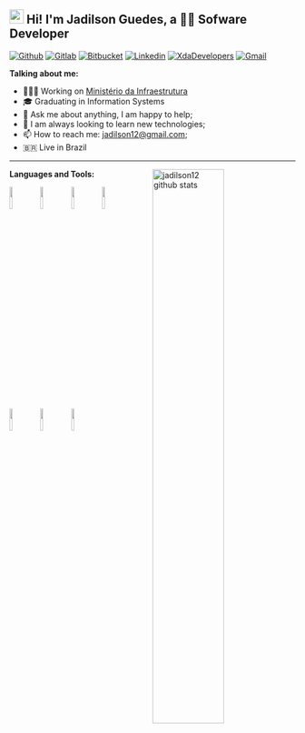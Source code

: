 ## <img src="https://raw.githubusercontent.com/jadilson12/jadilson12/master/assets/hi.gif" width="25"> Hi! I'm Jadilson Guedes, a 👨‍💻 Sofware Developer

[![Github](https://img.shields.io/badge/-Github-000?style=flat&logo=Github&logoColor=white)](https://github.com/jadilson12)
[![Gitlab](http://img.shields.io/badge/-Gitlab-388e3c?style=flat&logo=Gitlab&logoColor=white)](https://gitlab.com/jadilson12)
[![Bitbucket](http://img.shields.io/badge/-Bitbucket-006db3?style=flat&logo=bitbucket&logoColor=white)](https://bitbucket.org/jadilson12)
[![Linkedin](https://img.shields.io/badge/-LinkedIn-blue?style=flat&logo=Linkedin&logoColor=white)](https://www.linkedin.com/in/jadilson12/)
[![XdaDevelopers](http://img.shields.io/badge/-Developers-f57c00?style=flat&logo=xda-developers&logoColor=212121)](https://forum.xda-developers.com/member.php?u=7134408)
[![Gmail](http://img.shields.io/badge/-Gmail-8e24aa?style=flat&logo=Gmail&logoColor=white)](mailto:jadilson12@gmail.com)

**Talking about me:**

- 👨🏽‍💻 Working on [Ministério da Infraestrutura](https://www.gov.br/infraestrutura/)
- 🎓 Graduating in Information Systems
- 💬 Ask me about anything, I am happy to help;
- 🔧 I am always looking to learn new technologies;
- 📫 How to reach me: jadilson12@gmail.com;
- 🇧🇷 Live in Brazil
 
<hr>


<p>
<a href="https://github.com/jadilson12">
    <img width="50%" align="right" width="50%" alt="jadilson12 github stats" src="https://github-readme-stats.vercel.app/api?username=jadilson12&show_icons=true&hide_border=true" />
  </a>

**Languages and Tools:**
  <!-- Your languages and tools. Be careful with the alignment. 
  You can use this sites to get logos: https://www.vectorlogo.zone or https://simpleicons.org/
  -->

<img width="10%" src="https://www.vectorlogo.zone/logos/nodejs/nodejs-horizontal.svg" />
<img width="10%" src="https://www.vectorlogo.zone/logos/nestjs/nestjs-ar21.svg" />
<img width="10%" src="https://www.vectorlogo.zone/logos/reactjs/reactjs-ar21.svg" />
<img width="10%" src="https://www.vectorlogo.zone/logos/angular/angular-ar21.svg" />
<img width="10%" src="https://www.vectorlogo.zone/logos/laravel/laravel-ar21.svg" />
<img width="10%" src="https://www.vectorlogo.zone/logos/typescriptlang/typescriptlang-ar21.svg">
<img width="10%" src="https://www.vectorlogo.zone/logos/javascript/javascript-ar21.svg">


</p>
